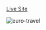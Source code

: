 <a href="https://drilon305.github.io/aloha-travel/">Live Site</a>


<img alt='euro-travel' src="https://i.ibb.co/C2JjLxK/screencapture-drilon305-github-io-aloha-travel-2022-09-28-20-43-38.png"  />
